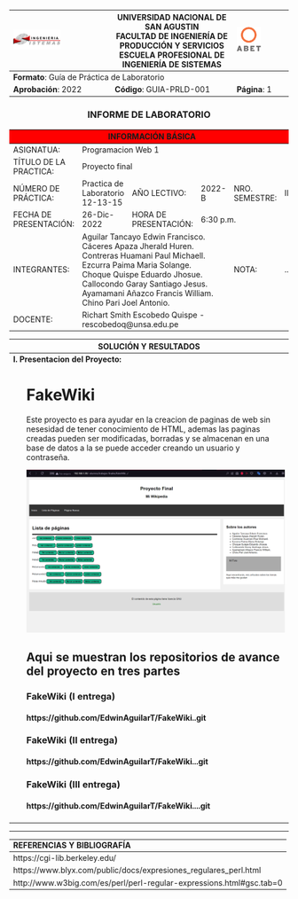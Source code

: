 <div align="center">
<table>
    <theader>
        <tr>
            <td><img src="https://github.com/rescobedoq/pw2/blob/main/epis.png?raw=true" alt="EPIS" style="width:50%; height:auto"/></td>
            <th>
                <span style="font-weight:bold;">UNIVERSIDAD NACIONAL DE SAN AGUSTIN</span><br />
                <span style="font-weight:bold;">FACULTAD DE INGENIERÍA DE PRODUCCIÓN Y SERVICIOS</span><br />
                <span style="font-weight:bold;">ESCUELA PROFESIONAL DE INGENIERÍA DE SISTEMAS</span>
            </th>
            <td><img src="https://github.com/rescobedoq/pw2/blob/main/abet.png?raw=true" alt="ABET" style="width:50%; height:auto"/></td>
        </tr>
    </theader>
    <tbody>
        <tr><td colspan="3"><span style="font-weight:bold;">Formato</span>: Guía de Práctica de Laboratorio</td></tr>
        <tr><td><span style="font-weight:bold;">Aprobación</span>:  2022 </td><td><span style="font-weight:bold;">Código</span>: GUIA-PRLD-001</td><td><span style="font-weight:bold;">Página</span>: 1</td></tr>
    </tbody>
</table>
</div>
<div align="center">
 <h3>INFORME DE LABORATORIO</h3>
</div>
<table>
 <theader>
  <tr><th colspan="6" bgcolor="red">INFORMACIÓN BÁSICA</th></tr>
 </theader>
 <tbody>
  <tr><td>ASIGNATUA:</td><td colspan="5">Programacion Web 1 </td></tr>
  <tr><td>TÍTULO DE LA PRACTICA:</td><td colspan="4">Proyecto final <td></tr>
  <tr><td>NÚMERO DE PRÁCTICA:</td><td>Practica de Laboratorio 12-13-15</td><td>AÑO LECTIVO:</td><td>2022-B</td><td>NRO. SEMESTRE:</td><td>II</td></tr>
  <tr><td>FECHA DE PRESENTACIÓN:</td><td> 26-Dic-2022</td><td>HORA DE PRESENTACIÓN:</td><td colspan="3">6:30 p.m.</td></tr>


  <tr><td>INTEGRANTES:</td><td colspan="3">Aguilar Tancayo Edwin Francisco. <br>Cáceres Apaza Jherald Huren.<br>Contreras Huamani Paul Michaell.
   <br>Ezcurra Paima Maria Solange. <br>Choque Quispe Eduardo Jhosue. <br> Callocondo Garay Santiago Jesus. <br> Ayamamani Añazco Francis William. <br> Chino Pari Joel Antonio. </td><td>NOTA:</td><td>...</td></tr>

  <tr><td>DOCENTE:</td><td colspan="5">Richart Smith Escobedo Quispe - rescobedoq@unsa.edu.pe</td></tr>
 </tbody>
</table>
<table>
 <theader>
  <tr><th>SOLUCIÓN Y RESULTADOS</th></tr>
 </theader>
 <tbody>
  <tr><td><strong>I. Presentacion del Proyecto:</strong><br>
  <ul>
    <h1>  FakeWiki  </h1> 
      <p>Este proyecto es para ayudar en la creacion de paginas de web sin nesesidad de tener conocimiento de HTML, ademas las paginas creadas                      pueden ser modificadas, borradas y se almacenan en una base de datos a la se puede acceder creando un usuario y contraseña. </p>
          <img src="img/imagen.png"/>
       <h2> Aqui se muestran los repositorios de avance del proyecto en tres partes </h2>
       <h3> FakeWiki (I entrega) </h3>
       <h4>https://github.com/EdwinAguilarT/FakeWiki..git</h4>
       <h3> FakeWiki (II entrega) </h3>
       <h4>https://github.com/EdwinAguilarT/FakeWiki...git</h4>
       <h3> FakeWiki (III entrega) </h3>
       <h4>https://github.com/EdwinAguilarT/FakeWiki....git</h4>
 </tbody>
</table>
<hr>
<table>
 <theader>
  <tr><td><strong>REFERENCIAS Y BIBLIOGRAFÍA</strong></td><tr>
 </theader>
 <tbody>
  <tr><td>https://cgi-lib.berkeley.edu/</td></tr>
  <tr><td>https://www.blyx.com/public/docs/expresiones_regulares_perl.html</td></tr>
  <tr><td>http://www.w3big.com/es/perl/perl-regular-expressions.html#gsc.tab=0</td></tr>
 </tbody>
</table>


